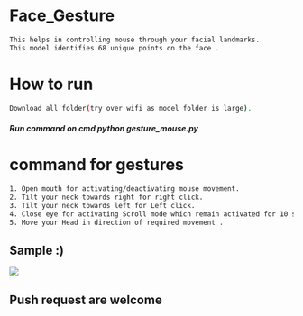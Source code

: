 # Face_Gesture
                             
```bash      
This helps in controlling mouse through your facial landmarks. 
This model identifies 68 unique points on the face .       
```          
# How to run     
```bash        
Download all folder(try over wifi as model folder is large). 
``` 
##### Run command on cmd  python gesture_mouse.py  
   
   
# command for gestures
```bash
1. Open mouth for activating/deactivating mouse movement.
2. Tilt your neck towards right for right click.
3. Tilt your neck towards left for Left click.
4. Close eye for activating Scroll mode which remain activated for 10 seconds.
5. Move your Head in direction of required movement .
```

## Sample :)
<img src="Sample/example.gif">   

## Push request are welcome 
       
  
 
